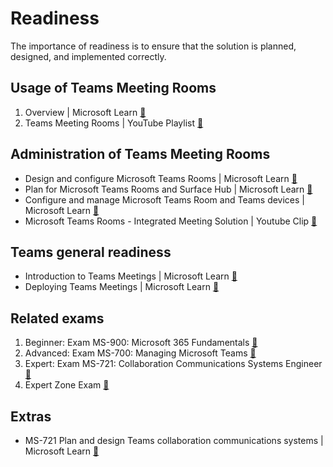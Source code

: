 # Readiness

The importance of readiness is to ensure that the solution is planned, designed, and implemented correctly.

## Usage of Teams Meeting Rooms

1. Overview | Microsoft Learn [🔗](https://learn.microsoft.com/en-us/microsoftteams/rooms/)
2. Teams Meeting Rooms | YouTube Playlist [🔗](https://www.youtube.com/playlist?list=PLD3boy6eO4w-9pDVGlUnCowH5pFrz5njR)

## Administration of Teams Meeting Rooms

- Design and configure Microsoft Teams Rooms | Microsoft Learn [🔗](https://learn.microsoft.com/en-us/training/paths/m365-teams-rooms/)
- Plan for Microsoft Teams Rooms and Surface Hub | Microsoft Learn [🔗](https://learn.microsoft.com/en-us/training/modules/plan-microsoft-teams-rooms-surface-hub/)
- Configure and manage Microsoft Teams Room and Teams devices | Microsoft Learn [🔗](https://learn.microsoft.com/en-us/training/modules/configure-manage-microsoft-teams-devices/)
- Microsoft Teams Rooms - Integrated Meeting Solution | Youtube Clip [🔗](https://www.youtube.com/watch?v=z4N-Z6mT09Q)

## Teams general readiness

- Introduction to Teams Meetings | Microsoft Learn [🔗](https://learn.microsoft.com/en-us/training/modules/teams-meetings-introduction/)
- Deploying Teams Meetings | Microsoft Learn [🔗](https://learn.microsoft.com/en-us/training/paths/m365-teams-setup-meetings/)

## Related exams

1. Beginner: Exam MS-900: Microsoft 365 Fundamentals [🔗](https://learn.microsoft.com/en-us/certifications/exams/ms-900/)
2. Advanced: Exam MS-700: Managing Microsoft Teams [🔗](https://learn.microsoft.com/en-us/certifications/exams/ms-700/)
3. Expert: Exam MS-721: Collaboration Communications Systems Engineer [🔗](https://learn.microsoft.com/en-us/certifications/exams/ms-721/)
4. Expert Zone Exam [🔗](https://expertzone.microsoft.com/mission/learningProgram:45452)

## Extras

- MS-721 Plan and design Teams collaboration communications systems | Microsoft Learn [🔗](https://learn.microsoft.com/en-us/training/paths/plan-configure-teams-voice/)